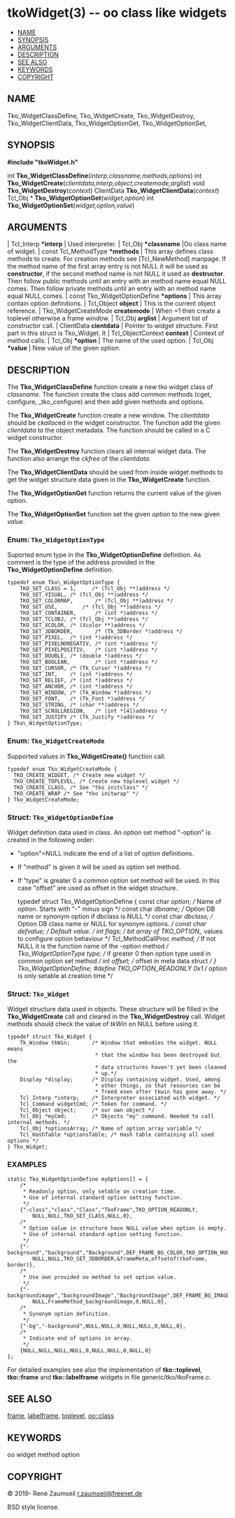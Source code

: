 # tkoWidget(3) -- oo class like widgets

*   [NAME](#NAME)
*   [SYNOPSIS](#SYNOPSIS)
*   [ARGUMENTS](#ARGUMENTS)
*   [DESCRIPTION](#DESCRIPTION)
*   [SEE ALSO](#SEE-ALSO)
*   [KEYWORDS](#KEYWORDS)
*   [COPYRIGHT](#COPYRIGHT)

<a name="NAME"></a>
## NAME

Tko\_WidgetClassDefine,
Tko\_WidgetCreate,
Tko\_WidgetDestroy,
Tko\_WidgetClientData,
Tko\_WidgetOptionGet,
Tko\_WidgetOptionSet,

<a name="SYNOPSIS"></a>
## SYNOPSIS

**#include "tkoWidget.h"**

int
**Tko\_WidgetClassDefine**(*interp,classname,methods,options*)
int
**Tko\_WidgetCreate**(*clientdata,interp,object,createmode,arglist*)
void
**Tko\_WidgetDestroy**(*context*)
ClientData
**Tko\_WidgetClientData**(*context*)
Tcl\_Obj \*
**Tko\_WidgetOptionGet**(*widget,option*)
int
**Tko\_WidgetOptionSet**(*widget,option,value*)

<a name="ARGUMENTS"></a>
## ARGUMENTS

| Tcl\_Interp **\*interp** | Used interpreter.
| Tcl\_Obj **\*classname** |Oo class name of widget.
| const Tcl\_MethodType **\*methods** | This array defines class methods to create. For creation methods see [Tcl\_NewMethod] manpage. If the method name of the first array entry is not NULL it will be used as **constructor**, if the second method name is not NULL it used as **destructor**. Then follow public methods until an entry with an method name equal NULL comes. Then follow private methods until an entry with an method name equal NULL comes.
| const Tko\_WidgetOptionDefine **\*options** | This array contain option definitions.
| Tcl\_Object **object** | This is the current object reference.
| Tko_WidgetCreateMode **createmode** | When =1 then create a toplevel otherwise a frame window.
| Tcl\_Obj **arglist** | Argument list of constructor call.
| ClientData **cientdata** | Pointer to widget structure. First part in this struct is Tko\_Widget. It
| Tcl\_ObjectContext **context** | Context of method calls.
| Tcl\_Obj **\*option** | The name of the used option.
| Tcl\_Obj **\*value** | New value of the given option.

<a name="DESCRIPTION"></a>
## DESCRIPTION

The **Tko\_WidgetClassDefine** function create a new tko widget class of *classname*. The function create the class add common methods (cget, configure, \_tko\_configure) and then add given methods and options.

The **Tko\_WidgetCreate** function create a new window. The *clientdata* should be *ckalloc*ed in the widget constructor. The function add the given *clientdata* to the object metadata. The function should be called in a C widget constructor.

The **Tko\_WidgetDestroy** function clears all internal widget data. The function also arrange the *ckfree* of the *clientdata*.

The **Tko\_WidgetClientData** should be used from inside widget methods to get the widget structure data given in the **Tko\_WidgetCreate** function.

The **Tko\_WidgetOptionGet** function returns the current value of the given option.

The **Tko\_WidgetOptionSet** function set the given *option* to the new given *value*.

### Enum: `Tko_WidgetOptionType`

Suported enum type in the **Tko\_WidgetOptionDefine** definition. As comment is the type of the address provided in the **Tko\_WidgetOptionDefine** definition.

    typedef enum Tko\_WidgetOptionType {
        TKO_SET_CLASS = 1,     /* (Tcl_Obj **)address */
        TKO_SET_VISUAL, /* (Tcl_Obj **)address */
        TKO_SET_COLORMAP,       /* (Tcl_Obj **)address */
        TKO_SET_USE,        /* (Tcl_Obj **)address */
        TKO_SET_CONTAINER,      /* (int *)address */
        TKO_SET_TCLOBJ, /* (Tcl_Obj **)address */
        TKO_SET_XCOLOR, /* (Xcolor **)address */
        TKO_SET_3DBORDER,       /* (Tk_3DBorder *)address */
        TKO_SET_PIXEL,  /* (int *)address */
        TKO_SET_PIXELNONEGATIV, /* (int *)address */
        TKO_SET_PIXELPOSITIV,   /* (int *)address */
        TKO_SET_DOUBLE, /* (double *)address */
        TKO_SET_BOOLEAN,        /* (int *)address */
        TKO_SET_CURSOR, /* (Tk_Cursor *)address */
        TKO_SET_INT,    /* (int *)address */
        TKO_SET_RELIEF, /* (int *)address */
        TKO_SET_ANCHOR, /* (int *)address */
        TKO_SET_WINDOW, /* (Tk_Window *)address */
        TKO_SET_FONT,   /* (Tk_Font *)address */
        TKO_SET_STRING, /* (char **)address */
        TKO_SET_SCROLLREGION,   /* (int *[4])address */
        TKO_SET_JUSTIFY /* (Tk_Justify *)address */
    } Tko\_WidgetOptionType;

### Enum: `Tko_WidgetCreateMode`

Supported values in **Tko\_WdigetCreate()** function call.

    typedef enum Tko_WidgetCreateMode {
      TKO_CREATE_WIDGET, /* Create new widget */
      TKO_CREATE_TOPLEVEL, /* Create new toplevel widget */
      TKO_CREATE_CLASS, /* See "tko initclass" */
      TKO_CREATE_WRAP /* See "tko initwrap" */
    } Tko_WidgetCreateMode;

### Struct: `Tko_WidgetOptionDefine`

Widget definition data used in class.
An option set method "-option" is created in the following order:
  - "option"=NULL indicate the end of a list of option definitions.
  - If "method" is given it will be used as option set method.
  - If "type" is greater 0 a common option set method will be used.
    In this case "offset" are used as offset in the widget structure.

    typedef struct Tko_WidgetOptionDefine {
        const char *option;    /* Name of option. Starts with "-" minus sign */
        const char *dbname;    /* Option DB name or synonym option if dbclass is NULL */
        const char *dbclass;   /* Option DB class name or NULL for synonym options. */
        const char *defvalue;  /* Default value. */
        int flags;             /* bit array of TKO_OPTION_* values to configure option behaviour */
        Tcl_MethodCallProc *method;    /* If not NULL it is the function name of the -option method */
        Tko_WidgetOptionType type;  /* if greater 0 then option type used in common option set method */
        int offset;            /* offset in meta data struct */
    } Tko_WidgetOptionDefine;
    #define TKO_OPTION_READONLY 0x1 /* option is only setable at creation time */

### Struct: `Tko_Widget`

Widget structure data used in objects.
These structure will be filled in the **Tko\_WidgetCreate** call and cleared in
the **Tko\_WidgetDestroy** call. Widget methods should check the value of *tkWin* on NULL before using it.

    typedef struct Tko_Widget {
        Tk_Window tkWin;       /* Window that embodies the widget. NULL means
                                * that the window has been destroyed but the
                                * data structures haven't yet been cleaned
                                * up.*/
        Display *display;      /* Display containing widget. Used, among
                                * other things, so that resources can be
                                * freed even after tkwin has gone away. */
        Tcl_Interp *interp;    /* Interpreter associated with widget. */
        Tcl_Command widgetCmd; /* Token for command. */
        Tcl_Object object;     /* our own object */
        Tcl_Obj *myCmd;        /* Objects "my" command. Needed to call internal methods. */
        Tcl_Obj *optionsArray; /* Name of option array variable */
        Tcl_HashTable *optionsTable; /* Hash table containing all used options */
    } Tko_Widget;


<a name="EXAMPLES"></a>
### EXAMPLES

    static Tko_WidgetOptionDefine myOptions[] = {
        /*
         * Readonly option, only setable on creation time.
         * Use of internal standard option setting function.
         */
        {"-class","class","Class","TkoFrame",TKO_OPTION_READONLY,
            NULL,NULL,TKO_SET_CLASS,NULL,0},
        /*
         * Option value in structure have NULL value when option is empty.
         * Use of internal standard option setting function.
         */
        {"-background","background","Background",DEF_FRAME_BG_COLOR,TKO_OPTION_NULL,
            NULL,NULL,TKO_SET_3DBORDER,&frameMeta,offsetof(tkoFrame, border)},
        /*
         * Use own provided oo method to set option value.
         */
        {"-backgroundimage","backgroundImage","BackgroundImage",DEF_FRAME_BG_IMAGE,0,
            NULL,FrameMethod_backgroundimage,0,NULL,0},
        /*
         * Synonym option definition.
         */
        {"-bg","-background",NULL,NULL,0,NULL,NULL,0,NULL,0},
        /*
         * Indicate end of options in array.
         */
        {NULL,NULL,NULL,NULL,0,NULL,NULL,0,NULL,0}
    };

For detailed examples see also the implementation of **tko::toplevel**, **tko::frame** and **tko::labelframe** widgets in file generic/tko/tkoFrame.c.

<a name="SEE-ALSO"></a>
## SEE ALSO

[frame][], [labelframe][], [toplevel][], [oo::class][]

<a name="KEYWORDS"></a>
## KEYWORDS

oo widget method option

<a name="COPYRIGHT"></a>
## COPYRIGHT

&copy; 2019- René Zaumseil <r.zaumseil@freenet.de>

BSD style license.

[options]: options.htm
[frame]: frame.htm
[labelframe]: labelframe.htm
[toplevel]: toplevel.htm
[oo::class]: class.htm
[graph]: graph.htm
[path]: path.htm
[Tkpath]: <https://sourceforge.net/projects/tclbitprint/>
[Rbc]: <https://sourceforge.net/projects/rbctoolkit/>


